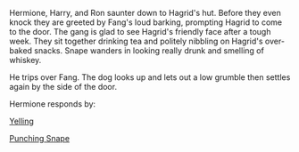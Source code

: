 Hermione, Harry, and Ron saunter down to Hagrid's hut.
Before they even knock they are greeted by Fang's loud barking, prompting Hagrid to come to the door.
The gang is glad to see Hagrid's friendly face after a tough week.
They sit together drinking tea and politely nibbling on Hagrid's over-baked snacks.
Snape wanders in looking really drunk and smelling of whiskey.

He trips over Fang. The dog looks up and lets out a low grumble then settles again by the side 
of the door.

Hermione responds by:

[Yelling](../yell-at-snape/yell-at-snape.md)

[Punching Snape](../punch-snape/punch-snape.md)